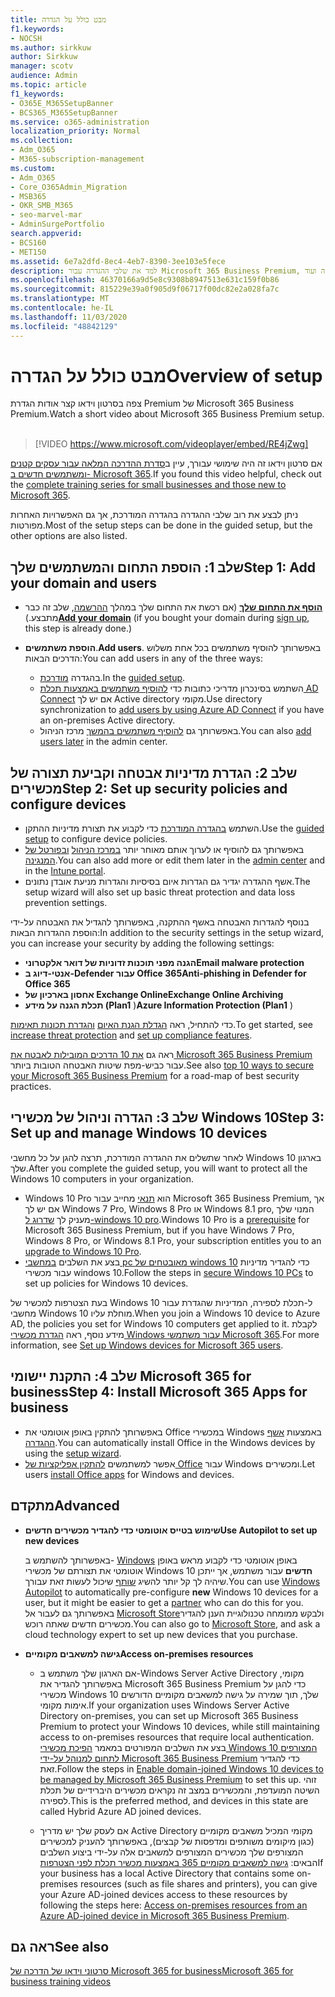 ```yaml
---
title: מבט כולל על הגדרה
f1.keywords:
- NOCSH
ms.author: sirkkuw
author: Sirkkuw
manager: scotv
audience: Admin
ms.topic: article
f1_keywords:
- O365E_M365SetupBanner
- BCS365_M365SetupBanner
ms.service: o365-administration
localization_priority: Normal
ms.collection:
- Adm_O365
- M365-subscription-management
ms.custom:
- Adm_O365
- Core_O365Admin_Migration
- MSB365
- OKR_SMB_M365
- seo-marvel-mar
- AdminSurgePortfolio
search.appverid:
- BCS160
- MET150
ms.assetid: 6e7a2dfd-8ec4-4eb7-8390-3ee103e5fece
description: למד את שלבי ההגדרה עבור Microsoft 365 Business Premium, החל ממנוי, כדי להוסיף תחום ומשתמשים, כדי להגדיר מדיניות אבטחה ועוד.
ms.openlocfilehash: 46370166a9d5e8c9308b8947513e631c159f0b86
ms.sourcegitcommit: 815229e39a0f905d9f06717f00dc82e2a028fa7c
ms.translationtype: MT
ms.contentlocale: he-IL
ms.lasthandoff: 11/03/2020
ms.locfileid: "48842129"
---
```

# <a name="overview-of-setup"></a><span data-ttu-id="d8e3b-103">מבט כולל על הגדרה</span><span class="sxs-lookup"><span data-stu-id="d8e3b-103">Overview of setup</span></span>

<span data-ttu-id="d8e3b-104">צפה בסרטון וידאו קצר אודות הגדרת Premium של Microsoft 365 Business Premium.</span><span class="sxs-lookup"><span data-stu-id="d8e3b-104">Watch a short video about Microsoft 365 Business Premium setup.</span></span><br><br>

> [!VIDEO https://www.microsoft.com/videoplayer/embed/RE4jZwg] 

<span data-ttu-id="d8e3b-105">אם סרטון וידאו זה היה שימושי עבורך, עיין ב[סדרת ההדרכה המלאה עבור עסקים קטנים ומשתמשים חדשים ב- Microsoft 365](https://support.microsoft.com/office/6ab4bbcd-79cf-4000-a0bd-d42ce4d12816).</span><span class="sxs-lookup"><span data-stu-id="d8e3b-105">If you found this video helpful, check out the [complete training series for small businesses and those new to Microsoft 365](https://support.microsoft.com/office/6ab4bbcd-79cf-4000-a0bd-d42ce4d12816).</span></span>

<span data-ttu-id="d8e3b-106">ניתן לבצע את רוב שלבי ההגדרה בהגדרה המודרכת, אך גם האפשרויות האחרות מפורטות.</span><span class="sxs-lookup"><span data-stu-id="d8e3b-106">Most of the setup steps can be done in the guided setup, but the other options are also listed.</span></span>

## <a name="step-1-add-your-domain-and-users"></a><span data-ttu-id="d8e3b-107">שלב 1: הוספת התחום והמשתמשים שלך</span><span class="sxs-lookup"><span data-stu-id="d8e3b-107">Step 1: Add your domain and users</span></span>

   - <span data-ttu-id="d8e3b-108">**[הוסף את התחום שלך](set-up.md#add-your-domain-to-personalize-sign-in)** (אם רכשת את התחום שלך במהלך [ההרשמה](sign-up.md), שלב זה כבר מתבצע.)</span><span class="sxs-lookup"><span data-stu-id="d8e3b-108">**[Add your domain](set-up.md#add-your-domain-to-personalize-sign-in)** (if you bought your domain during [sign up](sign-up.md), this step is already done.)</span></span>

   - <span data-ttu-id="d8e3b-109">**הוספת משתמשים**.</span><span class="sxs-lookup"><span data-stu-id="d8e3b-109">**Add users**.</span></span> <span data-ttu-id="d8e3b-110">באפשרותך להוסיף משתמשים בכל אחת משלוש הדרכים הבאות:</span><span class="sxs-lookup"><span data-stu-id="d8e3b-110">You can add users in any of the three ways:</span></span>
        - <span data-ttu-id="d8e3b-111">בהגדרה [מודרכת](set-up.md#add-users-in-the-wizard).</span><span class="sxs-lookup"><span data-stu-id="d8e3b-111">In the [guided setup](set-up.md#add-users-in-the-wizard).</span></span>
        - <span data-ttu-id="d8e3b-112">השתמש בסינכרון מדריכי כתובות כדי [להוסיף משתמשים באמצעות תכלת AD Connect](https://docs.microsoft.com/microsoft-365/enterprise/set-up-directory-synchronization) אם יש לך Active directory מקומי.</span><span class="sxs-lookup"><span data-stu-id="d8e3b-112">Use directory synchronization to [add users by using Azure AD Connect](https://docs.microsoft.com/microsoft-365/enterprise/set-up-directory-synchronization) if you have an on-premises Active directory.</span></span>
        - <span data-ttu-id="d8e3b-113">באפשרותך גם [להוסיף משתמשים בהמשך](add-users-m365b.md) מרכז הניהול.</span><span class="sxs-lookup"><span data-stu-id="d8e3b-113">You can also [add users later](add-users-m365b.md) in the admin center.</span></span>
## <a name="step-2-set-up-security-policies-and-configure-devices"></a><span data-ttu-id="d8e3b-114">שלב 2: הגדרת מדיניות אבטחה וקביעת תצורה של מכשירים</span><span class="sxs-lookup"><span data-stu-id="d8e3b-114">Step 2: Set up security policies and configure devices</span></span> 

  - <span data-ttu-id="d8e3b-115">השתמש [בהגדרה המודרכת](set-up.md#protect-your-organization) כדי לקבוע את תצורת מדיניות ההתקן.</span><span class="sxs-lookup"><span data-stu-id="d8e3b-115">Use the [guided setup](set-up.md#protect-your-organization) to configure device policies.</span></span> 
  - <span data-ttu-id="d8e3b-116">באפשרותך גם להוסיף או לערוך אותם מאוחר יותר [במרכז הניהול](view-policies-and-devices.md) [ובפורטל של המנגינה](https://docs.microsoft.com/intune/tutorial-walkthrough-intune-portal).</span><span class="sxs-lookup"><span data-stu-id="d8e3b-116">You can also add more or edit them later in the [admin center](view-policies-and-devices.md) and in the [Intune portal](https://docs.microsoft.com/intune/tutorial-walkthrough-intune-portal).</span></span>
  - <span data-ttu-id="d8e3b-117">אשף ההגדרה יגדיר גם הגדרות איום בסיסיות והגדרות מניעת אובדן נתונים.</span><span class="sxs-lookup"><span data-stu-id="d8e3b-117">The setup wizard will also set up basic threat protection and data loss prevention settings.</span></span>
  
  <span data-ttu-id="d8e3b-118">בנוסף להגדרות האבטחה באשף ההתקנה, באפשרותך להגדיל את האבטחה על-ידי הוספת ההגדרות הבאות:</span><span class="sxs-lookup"><span data-stu-id="d8e3b-118">In addition to the security settings in the setup wizard, you can increase your security by adding the following settings:</span></span>

- <span data-ttu-id="d8e3b-119">**הגנה מפני תוכנות זדוניות של דואר אלקטרוני**</span><span class="sxs-lookup"><span data-stu-id="d8e3b-119">**Email malware protection**</span></span>
- <span data-ttu-id="d8e3b-120">**אנטי-דיוג ב-Defender עבור Office 365**</span><span class="sxs-lookup"><span data-stu-id="d8e3b-120">**Anti-phishing in Defender for Office 365**</span></span>
- <span data-ttu-id="d8e3b-121">**אחסון בארכיון של Exchange Online**</span><span class="sxs-lookup"><span data-stu-id="d8e3b-121">**Exchange Online Archiving**</span></span>
- <span data-ttu-id="d8e3b-122">**תכלת הגנה על מידע (Plan1** )</span><span class="sxs-lookup"><span data-stu-id="d8e3b-122">**Azure Information Protection (Plan1** )</span></span>

<span data-ttu-id="d8e3b-123">כדי להתחיל, ראה [הגדלת הגנת האיום](increase-threat-protection.md) [והגדרת תכונות תאימות](set-up-compliance.md).</span><span class="sxs-lookup"><span data-stu-id="d8e3b-123">To get started, see [increase threat protection](increase-threat-protection.md) and [set up compliance features](set-up-compliance.md).</span></span>

<span data-ttu-id="d8e3b-124">ראה גם [את 10 הדרכים המובילות לאבטח את Microsoft 365 Business Premium](https://docs.microsoft.com/office365/admin/security-and-compliance/secure-your-business-data) עבור כביש-מפת שיטות האבטחה הטובות ביותר.</span><span class="sxs-lookup"><span data-stu-id="d8e3b-124">See also [top 10 ways to secure your Microsoft 365 Business Premium](https://docs.microsoft.com/office365/admin/security-and-compliance/secure-your-business-data) for a road-map of best security practices.</span></span>

## <a name="step-3-set-up-and-manage-windows-10-devices"></a><span data-ttu-id="d8e3b-125">שלב 3: הגדרה וניהול של מכשירי Windows 10</span><span class="sxs-lookup"><span data-stu-id="d8e3b-125">Step 3: Set up and manage Windows 10 devices</span></span>

<span data-ttu-id="d8e3b-126">לאחר שתשלים את ההגדרה המודרכת, תרצה להגן על כל מחשבי Windows 10 בארגון שלך.</span><span class="sxs-lookup"><span data-stu-id="d8e3b-126">After you complete the guided setup, you will want to protect all the Windows 10 computers in your organization.</span></span>
  
- <span data-ttu-id="d8e3b-127">Windows 10 Pro הוא [תנאי](pre-requisites-for-data-protection.md) מחייב עבור Microsoft 365 Business Premium, אך אם יש לך Windows 7 Pro, Windows 8 Pro או Windows 8.1 pro, המנוי שלך מעניק לך [שדרוג ל-windows 10 pro](https://docs.microsoft.com/microsoft-365/business/upgrade-to-windows-pro-creators-update).</span><span class="sxs-lookup"><span data-stu-id="d8e3b-127">Windows 10 Pro is a [prerequisite](pre-requisites-for-data-protection.md) for Microsoft 365 Business Premium, but if you have Windows 7 Pro, Windows 8 Pro, or Windows 8.1 Pro, your subscription entitles you to an [upgrade to  Windows 10 Pro](https://docs.microsoft.com/microsoft-365/business/upgrade-to-windows-pro-creators-update).</span></span>
- <span data-ttu-id="d8e3b-128">בצע את השלבים [במחשבי pc מאובטחים של windows 10](secure-win-10-pcs.md) כדי להגדיר מדיניות עבור מכשירי windows 10.</span><span class="sxs-lookup"><span data-stu-id="d8e3b-128">Follow the steps in [secure Windows 10 PCs](secure-win-10-pcs.md) to set up policies for Windows 10 devices.</span></span>

<span data-ttu-id="d8e3b-129">בעת הצטרפות למכשיר של Windows 10 ל-תכלת לספירה, המדיניות שהגדרת עבור מחשבי Windows 10 מוחלת עליו.</span><span class="sxs-lookup"><span data-stu-id="d8e3b-129">When you join a Windows 10 device to Azure AD, the policies you set for Windows 10 computers get applied to it.</span></span> <span data-ttu-id="d8e3b-130">לקבלת מידע נוסף, ראה [הגדרת מכשירי Windows עבור משתמשי Microsoft 365](set-up-windows-devices.md).</span><span class="sxs-lookup"><span data-stu-id="d8e3b-130">For more information, see [Set up Windows devices for Microsoft 365 users](set-up-windows-devices.md).</span></span>

## <a name="step-4-install-microsoft-365-apps-for-business"></a><span data-ttu-id="d8e3b-131">שלב 4: התקנת יישומי Microsoft 365 for business</span><span class="sxs-lookup"><span data-stu-id="d8e3b-131">Step 4: Install Microsoft 365 Apps for business</span></span>
- <span data-ttu-id="d8e3b-132">באפשרותך להתקין באופן אוטומטי את Office במכשירי Windows באמצעות [אשף ההגדרה](set-up.md#deploy-office-365-client-apps).</span><span class="sxs-lookup"><span data-stu-id="d8e3b-132">You can automatically install Office in the Windows devices by using the [setup wizard](set-up.md#deploy-office-365-client-apps).</span></span>
- <span data-ttu-id="d8e3b-133">אפשר למשתמשים [להתקין אפליקציות של Office](https://docs.microsoft.com/office365/admin/setup/install-applications) עבור Windows ומכשירים.</span><span class="sxs-lookup"><span data-stu-id="d8e3b-133">Let users [install Office apps](https://docs.microsoft.com/office365/admin/setup/install-applications) for Windows and devices.</span></span>
     
## <a name="advanced"></a><span data-ttu-id="d8e3b-134">מתקדם</span><span class="sxs-lookup"><span data-stu-id="d8e3b-134">Advanced</span></span>
- <span data-ttu-id="d8e3b-135">**שימוש בטייס אוטומטי כדי להגדיר מכשירים חדשים**</span><span class="sxs-lookup"><span data-stu-id="d8e3b-135">**Use Autopilot to set up new devices**</span></span>
            
     <span data-ttu-id="d8e3b-136">באפשרותך להשתמש ב- [Windows](add-autopilot-devices-and-profile.md) באופן אוטומטי כדי לקבוע מראש באופן אוטומטי את תצורתם של מכשירי Windows 10 **חדשים** עבור משתמש, אך ייתכן שיהיה לך קל יותר להשיג [שותף](https://www.microsoft.com/solution-providers/search) שיכול לעשות זאת עבורך.</span><span class="sxs-lookup"><span data-stu-id="d8e3b-136">You can use [Windows Autopilot](add-autopilot-devices-and-profile.md) to automatically pre-configure **new** Windows 10 devices for a user, but it might be easier to get a [partner](https://www.microsoft.com/solution-providers/search) who can do this for you.</span></span> <span data-ttu-id="d8e3b-137">באפשרותך גם לעבור אל [Microsoft Store](https://go.microsoft.com/fwlink/?linkid=874598)ולבקש ממומחה טכנולוגיית הענן להגדיר מכשירים חדשים שאתה רוכש.</span><span class="sxs-lookup"><span data-stu-id="d8e3b-137">You can also go to [Microsoft Store](https://go.microsoft.com/fwlink/?linkid=874598), and ask a cloud technology expert to set up new devices that you purchase.</span></span>

- <span data-ttu-id="d8e3b-138">**גישה למשאבים מקומיים**</span><span class="sxs-lookup"><span data-stu-id="d8e3b-138">**Access on-premises resources**</span></span>

     - <span data-ttu-id="d8e3b-139">אם הארגון שלך משתמש ב-Windows Server Active Directory מקומי, באפשרותך להגדיר את Microsoft 365 Business Premium כדי להגן על מכשירי Windows 10 שלך, תוך שמירה על גישה למשאבים מקומיים הדורשים אימות מקומי.</span><span class="sxs-lookup"><span data-stu-id="d8e3b-139">If your organization uses Windows Server Active Directory on-premises, you can set up Microsoft 365 Business Premium to protect your Windows 10 devices, while still maintaining access to on-premises resources that require local authentication.</span></span> <span data-ttu-id="d8e3b-140">בצע את השלבים המפורטים במאמר [הפיכת מכשירי Windows 10 המצורפים לתחום למנוהל על-ידי Microsoft 365 Business Premium](manage-windows-devices.md) כדי להגדיר זאת.</span><span class="sxs-lookup"><span data-stu-id="d8e3b-140">Follow the steps in [Enable domain-joined Windows 10 devices to be managed by Microsoft 365 Business Premium](manage-windows-devices.md) to set this up.</span></span> <span data-ttu-id="d8e3b-141">זוהי השיטה המועדפת, והמכשירים במצב זה נקראים מכשירים היברידיים של תכלת לספירה.</span><span class="sxs-lookup"><span data-stu-id="d8e3b-141">This is the preferred method, and devices in this state are called Hybrid Azure AD joined devices.</span></span>

    - <span data-ttu-id="d8e3b-142">אם לעסק שלך יש מדריך Active Directory מקומי המכיל משאבים מקומיים (כגון מיקומים משותפים ומדפסות של קבצים), באפשרותך להעניק למכשירים המצורפים שלך מכשירים המצורפים למשאבים אלה על-ידי ביצוע השלבים הבאים: [גישה למשאבים מקומיים 365 באמצעות מכשיר תכלת לפני הצטרפות](access-resources.md)</span><span class="sxs-lookup"><span data-stu-id="d8e3b-142">If your business has a local Active Directory that contains some on-premises resources (such as file shares and printers), you can give your Azure AD-joined devices access to these resources by following the steps here: [Access on-premises resources from an Azure AD-joined device in Microsoft 365 Business Premium](access-resources.md).</span></span>

## <a name="see-also"></a><span data-ttu-id="d8e3b-143">ראה גם</span><span class="sxs-lookup"><span data-stu-id="d8e3b-143">See also</span></span>

[<span data-ttu-id="d8e3b-144">סרטוני וידאו של הדרכה של Microsoft 365 for business</span><span class="sxs-lookup"><span data-stu-id="d8e3b-144">Microsoft 365 for business training videos</span></span>](https://support.microsoft.com/office/6ab4bbcd-79cf-4000-a0bd-d42ce4d12816)
